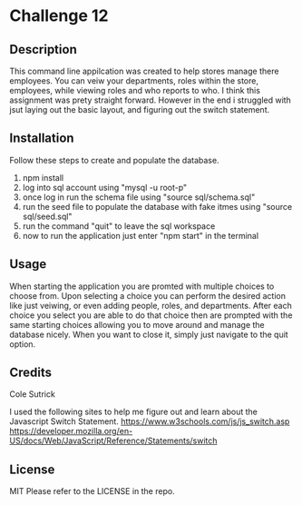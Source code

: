 # Challenge 12

## Description

This command line appilcation was created to help stores manage there employees. You can veiw your departments, roles within the store, employees, while viewing roles and who reports to who. I think this assignment was prety straight forward. However in the end i struggled with jsut laying out the basic layout, and figuring out the switch statement.

## Installation

Follow these steps to create and populate the database.
1. npm install
2. log into sql account using "mysql -u root-p"
3. once log in run the schema file using "source sql/schema.sql"
4. run the seed file to populate the database with fake itmes using "source sql/seed.sql"
5. run the command "quit" to leave the sql workspace
6. now to run the application just enter "npm start" in the terminal

## Usage

When starting the application you are promted with multiple choices to choose from. Upon selecting a choice you can perform the desired action like just veiwing, or even adding people, roles, and departments. After each choice you select you are able to do that choice then are prompted with the same starting choices allowing you to move around and manage the database nicely. When you want to close it, simply just navigate to the quit option.

## Credits

Cole Sutrick

I used the following sites to help me figure out and learn about the Javascript Switch Statement.
https://www.w3schools.com/js/js_switch.asp
https://developer.mozilla.org/en-US/docs/Web/JavaScript/Reference/Statements/switch

## License

MIT
Please refer to the LICENSE in the repo.